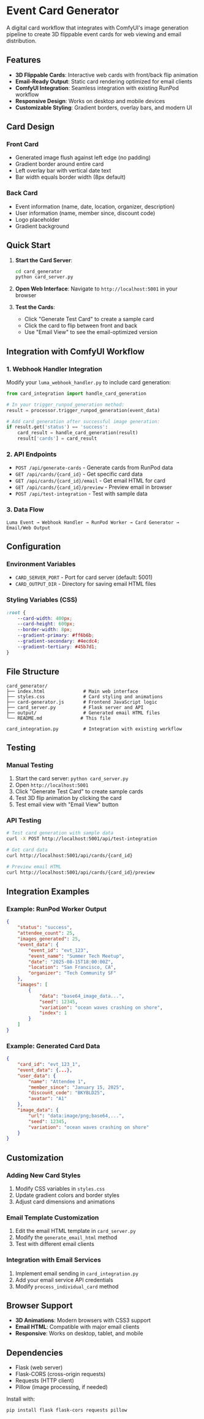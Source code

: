 # Event Card Generator

A digital card workflow that integrates with ComfyUI's image generation pipeline to create 3D flippable event cards for web viewing and email distribution.

## Features

- **3D Flippable Cards**: Interactive web cards with front/back flip animation
- **Email-Ready Output**: Static card rendering optimized for email clients
- **ComfyUI Integration**: Seamless integration with existing RunPod workflow
- **Responsive Design**: Works on desktop and mobile devices
- **Customizable Styling**: Gradient borders, overlay bars, and modern UI

## Card Design

### Front Card
- Generated image flush against left edge (no padding)
- Gradient border around entire card
- Left overlay bar with vertical date text
- Bar width equals border width (8px default)

### Back Card
- Event information (name, date, location, organizer, description)
- User information (name, member since, discount code)
- Logo placeholder
- Gradient background

## Quick Start

1. **Start the Card Server**:
   ```bash
   cd card_generator
   python card_server.py
   ```

2. **Open Web Interface**:
   Navigate to `http://localhost:5001` in your browser

3. **Test the Cards**:
   - Click "Generate Test Card" to create a sample card
   - Click the card to flip between front and back
   - Use "Email View" to see the email-optimized version

## Integration with ComfyUI Workflow

### 1. Webhook Handler Integration

Modify your `luma_webhook_handler.py` to include card generation:

```python
from card_integration import handle_card_generation

# In your trigger_runpod_generation method:
result = processor.trigger_runpod_generation(event_data)

# Add card generation after successful image generation:
if result.get('status') == 'success':
    card_result = handle_card_generation(result)
    result['cards'] = card_result
```

### 2. API Endpoints

- `POST /api/generate-cards` - Generate cards from RunPod data
- `GET /api/cards/{card_id}` - Get specific card data
- `GET /api/cards/{card_id}/email` - Get email HTML for card
- `GET /api/cards/{card_id}/preview` - Preview email in browser
- `POST /api/test-integration` - Test with sample data

### 3. Data Flow

```
Luma Event → Webhook Handler → RunPod Worker → Card Generator → Email/Web Output
```

## Configuration

### Environment Variables
- `CARD_SERVER_PORT` - Port for card server (default: 5001)
- `CARD_OUTPUT_DIR` - Directory for saving email HTML files

### Styling Variables (CSS)
```css
:root {
    --card-width: 400px;
    --card-height: 600px;
    --border-width: 8px;
    --gradient-primary: #ff6b6b;
    --gradient-secondary: #4ecdc4;
    --gradient-tertiary: #45b7d1;
}
```

## File Structure

```
card_generator/
├── index.html              # Main web interface
├── styles.css              # Card styling and animations
├── card-generator.js       # Frontend JavaScript logic
├── card_server.py          # Flask server and API
├── output/                 # Generated email HTML files
└── README.md              # This file

card_integration.py         # Integration with existing workflow
```

## Testing

### Manual Testing
1. Start the card server: `python card_server.py`
2. Open `http://localhost:5001`
3. Click "Generate Test Card" to create sample cards
4. Test 3D flip animation by clicking the card
5. Test email view with "Email View" button

### API Testing
```bash
# Test card generation with sample data
curl -X POST http://localhost:5001/api/test-integration

# Get card data
curl http://localhost:5001/api/cards/{card_id}

# Preview email HTML
curl http://localhost:5001/api/cards/{card_id}/preview
```

## Integration Examples

### Example: RunPod Worker Output
```json
{
    "status": "success",
    "attendee_count": 25,
    "images_generated": 25,
    "event_data": {
        "event_id": "evt_123",
        "event_name": "Summer Tech Meetup",
        "date": "2025-08-15T18:00:00Z",
        "location": "San Francisco, CA",
        "organizer": "Tech Community SF"
    },
    "images": [
        {
            "data": "base64_image_data...",
            "seed": 12345,
            "variation": "ocean waves crashing on shore",
            "index": 1
        }
    ]
}
```

### Example: Generated Card Data
```json
{
    "card_id": "evt_123_1",
    "event_data": {...},
    "user_data": {
        "name": "Attendee 1",
        "member_since": "January 15, 2025",
        "discount_code": "BKYBLD25",
        "avatar": "A1"
    },
    "image_data": {
        "url": "data:image/png;base64,...",
        "seed": 12345,
        "variation": "ocean waves crashing on shore"
    }
}
```

## Customization

### Adding New Card Styles
1. Modify CSS variables in `styles.css`
2. Update gradient colors and border styles
3. Adjust card dimensions and animations

### Email Template Customization
1. Edit the email HTML template in `card_server.py`
2. Modify the `generate_email_html` method
3. Test with different email clients

### Integration with Email Services
1. Implement email sending in `card_integration.py`
2. Add your email service API credentials
3. Modify `process_individual_card` method

## Browser Support

- **3D Animations**: Modern browsers with CSS3 support
- **Email HTML**: Compatible with major email clients
- **Responsive**: Works on desktop, tablet, and mobile

## Dependencies

- Flask (web server)
- Flask-CORS (cross-origin requests)
- Requests (HTTP client)
- Pillow (image processing, if needed)

Install with:
```bash
pip install flask flask-cors requests pillow
```
